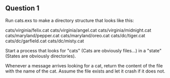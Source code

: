 ## Question 1

Run cats.exs to make a directory structure that looks like this:

cats/virginia/felix.cat
cats/virginia/angel.cat
cats/virginia/midnight.cat
cats/maryland/pepper.cat
cats/maryland/oreo.cat
cats/dc/tiger.cat
cats/dc/garfield.cat
cats/dc/misty.cat


Start a process that looks for "cats" (Cats are obviously files...) in a
"state" (States are obviously directories).

Whenever a message arrives looking for a cat, return the content of the file
with the name of the cat.  Assume the file exists and let it crash if it does not.
